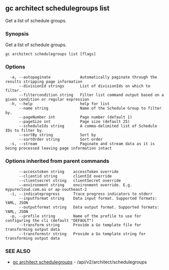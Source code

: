 ## gc architect schedulegroups list

Get a list of schedule groups.

### Synopsis

Get a list of schedule groups.

```
gc architect schedulegroups list [flags]
```

### Options

```
  -a, --autopaginate             Automatically paginate through the results stripping page information
      --divisionId strings       List of divisionIds on which to filter.
      --filtercondition string   Filter list command output based on a given condition or regular expression
  -h, --help                     help for list
      --name string              Name of the Schedule Group to filter by.
      --pageNumber int           Page number (default 1)
      --pageSize int             Page size (default 25)
      --scheduleIds string       A comma-delimited list of Schedule IDs to filter by.
      --sortBy string            Sort by
      --sortOrder string         Sort order
  -s, --stream                   Paginate and stream data as it is being processed leaving page information intact
```

### Options inherited from parent commands

```
      --accesstoken string    accessToken override
      --clientid string       clientId override
      --clientsecret string   clientSecret override
      --environment string    environment override. E.g. mypurecloud.com.au or ap-southeast-2
  -i, --indicateprogress      Trace progress indicators to stderr
      --inputformat string    Data input format. Supported formats: YAML, JSON
      --outputformat string   Data output format. Supported formats: YAML, JSON
  -p, --profile string        Name of the profile to use for configuring the cli (default "DEFAULT")
      --transform string      Provide a Go template file for transforming output data
      --transformstr string   Provide a Go template string for transforming output data
```

### SEE ALSO

* [gc architect schedulegroups](gc_architect_schedulegroups.html)	 - /api/v2/architect/schedulegroups


